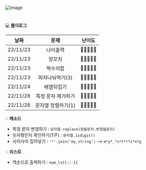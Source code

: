 
![image](https://user-images.githubusercontent.com/80023660/203708906-ef2e47b2-607b-41b0-ad7f-8b7597b9089a.png)
# 




💻 **풀이로그**

|   날짜   |    문제     |     난이도    |
|:--------:|:-------------:|:-----------:|
| 22/11/23 | 나이출력 | 🔹🔹🔹🔹🔹
| 22/11/23 | 양꼬치 | 🔹🔹🔹🔹🔹
| 22/11/23 | 짝수의합 | 🔹🔹🔹🔹🔹
| 22/11/23 | 피자나눠먹기(3) | 🔹🔹🔹🔹🔹
| 22/11/24 | 배열뒤집기 | 🔹🔹🔹🔹🔹
| 22/11/26 | 특정 문자 제거하기 | 🔹🔹🔹🔹🔹
| 22/11/26 | 문자열 정렬하기(1) | 🔹🔹🔹🔹🔹


💡 **메소드**
- 특정 문자 변경하기 : `문자열.replace(찾을문자,변경할문자)`
- 숫자형인지 확인하기(T/F) : `문자열.isdigit()`
- 사이사이 집어넣기 : `'*'.join('my_string')` --> `m*y*_*s*t*r*i*n*g`


💡 **리스트**
- 역순으로 출력하기 : `num_lst[::-1]`


